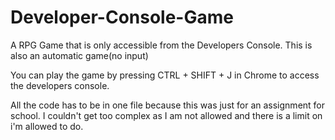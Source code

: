 # Developer-Console-Game
A RPG Game that is only accessible from the Developers Console. This is also an automatic game(no input)

You can play the game by pressing CTRL + SHIFT + J in Chrome to access
the developers console.

All the code has to be in one file because this was just for an assignment for school. I couldn't get too complex as I am not allowed and there is a limit on i'm allowed to do.
